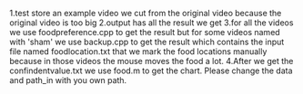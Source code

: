 1.test store an example video we cut from the original video because the original video is too big
2.output has all the result we get
3.for all the videos we use foodpreference.cpp to get the result but for some videos named with 'sham' we use backup.cpp to get the result which contains the input file named foodlocation.txt that we mark the food  locations manually because in those videos the mouse moves the food a lot.
4.After we get the confindentvalue.txt we use food.m to get the chart. Please change the data and path_in with you own path.
